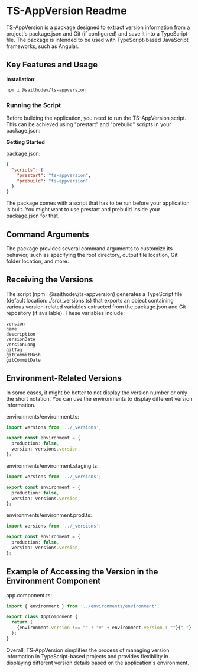 # TS-AppVersion Readme

TS-AppVersion is a package designed to extract version information from a
project's package.json and Git (if configured) and save it into a TypeScript
file. The package is intended to be used with TypeScript-based JavaScript
frameworks, such as Angular.

## Key Features and Usage

**Installation**:

```bash
npm i @saithodev/ts-appversion
```

### Running the Script

Before building the application, you need to run the TS-AppVersion script. This
can be achieved using "prestart" and "prebuild" scripts in your package.json:

**Getting Started**

package.json:

```json
{
  "scripts": {
    "prestart": "ts-appversion",
    "prebuild": "ts-appversion"
  }
}
```

The package comes with a script that has to be run before your application is
built. You might want to use prestart and prebuild inside your package.json for
that.

## Command Arguments

The package provides several command arguments to customize its behavior, such
as specifying the root directory, output file location, Git folder location,
and more.

## Receiving the Versions

The script (npm i @saithodev/ts-appversion) generates a TypeScript file
(default location: ./src/_versions.ts) that exports an object containing
various version-related variables extracted from the package.json and Git
repository (if available). These variables include:

    version
    name
    description
    versionDate
    versionLong
    gitTag
    gitCommitHash
    gitCommitDate

## Environment-Related Versions

In some cases, it might be better to not display the version number or only the
short notation. You can use the environments to display different version
information.

environments/environment.ts:

```typescript
import versions from '../_versions';

export const environment = {
  production: false,
  version: versions.version,
};
```

environments/environment.staging.ts:

```typescript
import versions from '../_versions';

export const environment = {
  production: false,
  version: versions.version,
};
```

environments/environment.prod.ts:

```typescript
import versions from '../_versions';

export const environment = {
  production: false,
  version: versions.version,
};
```

## Example of Accessing the Version in the Environment Component

app.component.ts:

```typescript
import { environment } from '../environments/environment';

export class AppComponent {
  return (
    {environment.version !== "" ? "v" + environment.version : ""}{" "}
  );
}
```

Overall, TS-AppVersion simplifies the process of managing version information
in TypeScript-based projects and provides flexibility in displaying different
version details based on the application's environment.
